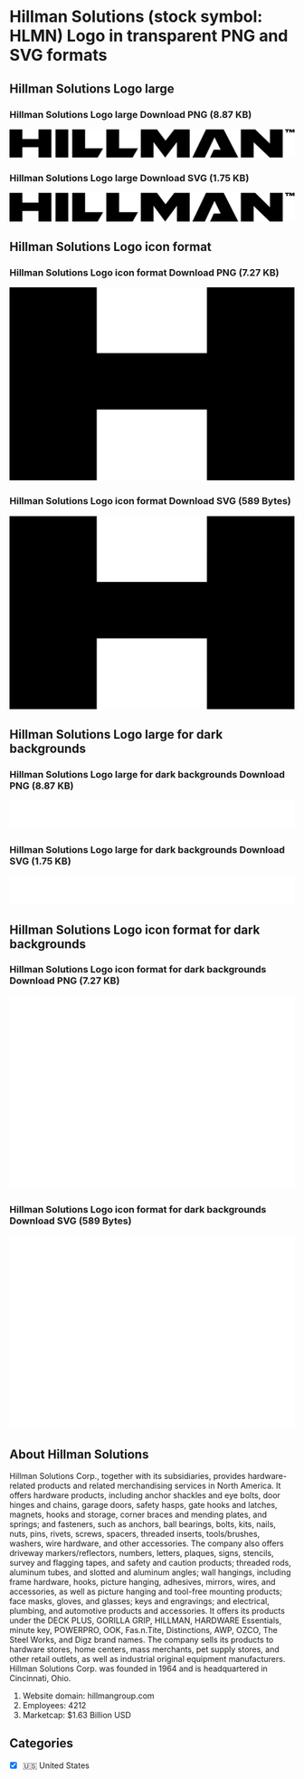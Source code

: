 # Hillman Solutions (stock symbol: HLMN) Logo in transparent PNG and SVG formats

## Hillman Solutions Logo large

### Hillman Solutions Logo large Download PNG (8.87 KB)

![Hillman Solutions Logo large Download PNG (8.87 KB)](/img/orig/HLMN_BIG-cf3b3e14.png)

### Hillman Solutions Logo large Download SVG (1.75 KB)

![Hillman Solutions Logo large Download SVG (1.75 KB)](/img/orig/HLMN_BIG-52840bb4.svg)

## Hillman Solutions Logo icon format

### Hillman Solutions Logo icon format Download PNG (7.27 KB)

![Hillman Solutions Logo icon format Download PNG (7.27 KB)](/img/orig/HLMN-9ca81b2d.png)

### Hillman Solutions Logo icon format Download SVG (589 Bytes)

![Hillman Solutions Logo icon format Download SVG (589 Bytes)](/img/orig/HLMN-13a99013.svg)

## Hillman Solutions Logo large for dark backgrounds

### Hillman Solutions Logo large for dark backgrounds Download PNG (8.87 KB)

![Hillman Solutions Logo large for dark backgrounds Download PNG (8.87 KB)](/img/orig/HLMN_BIG.D-05146afa.png)

### Hillman Solutions Logo large for dark backgrounds Download SVG (1.75 KB)

![Hillman Solutions Logo large for dark backgrounds Download SVG (1.75 KB)](/img/orig/HLMN_BIG.D-17734ec2.svg)

## Hillman Solutions Logo icon format for dark backgrounds

### Hillman Solutions Logo icon format for dark backgrounds Download PNG (7.27 KB)

![Hillman Solutions Logo icon format for dark backgrounds Download PNG (7.27 KB)](/img/orig/HLMN.D-2d88fdbd.png)

### Hillman Solutions Logo icon format for dark backgrounds Download SVG (589 Bytes)

![Hillman Solutions Logo icon format for dark backgrounds Download SVG (589 Bytes)](/img/orig/HLMN.D-351c1c64.svg)

## About Hillman Solutions

Hillman Solutions Corp., together with its subsidiaries, provides hardware-related products and related merchandising services in North America. It offers hardware products, including anchor shackles and eye bolts, door hinges and chains, garage doors, safety hasps, gate hooks and latches, magnets, hooks and storage, corner braces and mending plates, and springs; and fasteners, such as anchors, ball bearings, bolts, kits, nails, nuts, pins, rivets, screws, spacers, threaded inserts, tools/brushes, washers, wire hardware, and other accessories. The company also offers driveway markers/reflectors, numbers, letters, plaques, signs, stencils, survey and flagging tapes, and safety and caution products; threaded rods, aluminum tubes, and slotted and aluminum angles; wall hangings, including frame hardware, hooks, picture hanging, adhesives, mirrors, wires, and accessories, as well as picture hanging and tool-free mounting products; face masks, gloves, and glasses; keys and engravings; and electrical, plumbing, and automotive products and accessories. It offers its products under the DECK PLUS, GORILLA GRIP, HILLMAN, HARDWARE Essentials, minute key, POWERPRO, OOK, Fas.n.Tite, Distinctions, AWP, OZCO, The Steel Works, and Digz brand names. The company sells its products to hardware stores, home centers, mass merchants, pet supply stores, and other retail outlets, as well as industrial original equipment manufacturers. Hillman Solutions Corp. was founded in 1964 and is headquartered in Cincinnati, Ohio.

1. Website domain: hillmangroup.com
2. Employees: 4212
3. Marketcap: $1.63 Billion USD


## Categories
- [x] 🇺🇸 United States
